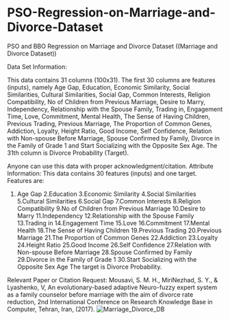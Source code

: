 # PSO-Regression-on-Marriage-and-Divorce-Dataset
PSO and BBO Regression on Marriage and Divorce Dataset
((Marriage and Divorce Dataset))

Data Set Information:

This data contains 31 columns (100x31). The first 30 columns are features (inputs), namely Age Gap, Education, Economic Similarity, Social Similarities, Cultural Similarities, Social Gap, Common Interests, Religion Compatibility, No of Children from Previous Marriage, Desire to Marry, Independency, Relationship with the Spouse Family, Trading in, Engagement Time, Love, Commitment, Mental Health, The Sense of Having Children, Previous Trading, Previous Marriage, The Proportion of Common Genes, Addiction, Loyalty, Height Ratio, Good Income, Self Confidence, Relation with Non-spouse Before Marriage, Spouse Confirmed by Family, Divorce in the Family of Grade 1 and Start Socializing with the Opposite Sex Age. The 31th column is Divorce Probability (Target).

Anyone can use this data with proper acknowledgment/citation.
Attribute Information:
This data contains 30 features (inputs) and one target.
Features are:
1. Age Gap
2.Education
3.Economic Similarity
4.Social Similarities
5.Cultural Similarities
6.Social Gap
7.Common Interests
8.Religion Compatibility
9.No of Children from Previous Marriage
10.Desire to Marry
11.Independency
12.Relationship with the Spouse Family
13.Trading in
14.Engagement Time
15.Love
16.Commitment
17.Mental Health
18.The Sense of Having Children
19.Previous Trading
20.Previous Marriage
21.The Proportion of Common Genes
22.Addiction
23.Loyalty
24.Height Ratio
25.Good Income
26.Self Confidence
27.Relation with Non-spouse Before Marriage
28.Spouse Confirmed by Family
29.Divorce in the Family of Grade 1
30.Start Socializing with the Opposite Sex Age 
The target is Divorce Probability. 

Relevant Paper or Citation Request:
Mousavi, S. M. H., MiriNezhad, S. Y., & Lyashenko, V, An evolutionary-based adaptive Neuro-fuzzy expert system as a family counselor before marriage with the aim of divorce rate reduction, 2nd International Conference on Research Knowledge Base in Computer, Tehran, Iran, (2017).
![Marriage_Divorce_DB](https://user-images.githubusercontent.com/11339420/184501585-b39dd28c-9985-49e0-8ad9-0d7dd213f360.jpg)
